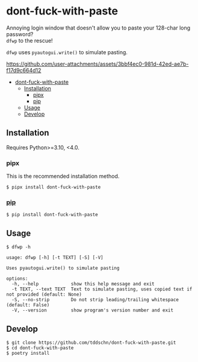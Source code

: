# dont-fuck-with-paste

Annoying login window that doesn't allow you to paste your 128-char long password?  
`dfwp` to the rescue!

`dfwp` uses `pyautogui.write()` to simulate pasting.

https://github.com/user-attachments/assets/3bbf4ec0-981d-42ed-ae7b-f17d9c664d12

- [dont-fuck-with-paste](#dont-fuck-with-paste)
  - [Installation](#installation)
    - [pipx](#pipx)
    - [pip](#pip)
  - [Usage](#usage)
  - [Develop](#develop)

## Installation

Requires Python>=3.10, <4.0.

### pipx

This is the recommended installation method.

```
$ pipx install dont-fuck-with-paste
```

### [pip](https://pypi.org/project/dont-fuck-with-paste/)

```
$ pip install dont-fuck-with-paste
```

## Usage

```plain
$ dfwp -h

usage: dfwp [-h] [-t TEXT] [-S] [-V]

Uses pyautogui.write() to simulate pasting

options:
  -h, --help            show this help message and exit
  -t TEXT, --text TEXT  Text to simulate pasting, uses copied text if not provided (default: None)
  -S, --no-strip        Do not strip leading/trailing whitespace (default: False)
  -V, --version         show program's version number and exit
```

## Develop

```
$ git clone https://github.com/tddschn/dont-fuck-with-paste.git
$ cd dont-fuck-with-paste
$ poetry install
```